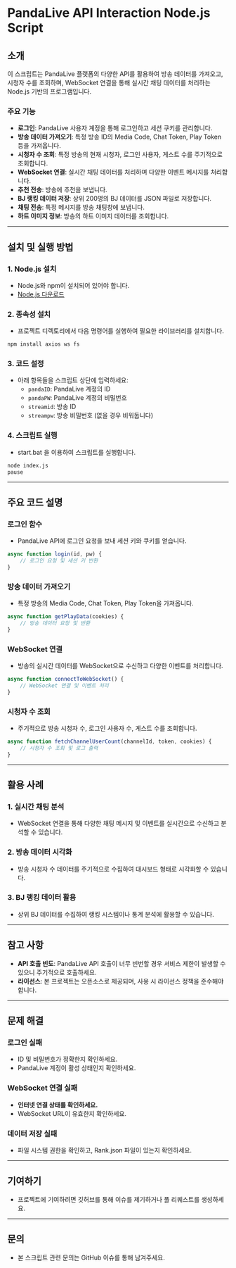 
# PandaLive API Interaction Node.js Script

## 소개

이 스크립트는 PandaLive 플랫폼의 다양한 API를 활용하여 방송 데이터를 가져오고, 시청자 수를 조회하며, WebSocket 연결을 통해 실시간 채팅 데이터를 처리하는 Node.js 기반의 프로그램입니다.

### 주요 기능

- **로그인**: PandaLive 사용자 계정을 통해 로그인하고 세션 쿠키를 관리합니다.
- **방송 데이터 가져오기**: 특정 방송 ID의 Media Code, Chat Token, Play Token 등을 가져옵니다.
- **시청자 수 조회**: 특정 방송의 현재 시청자, 로그인 사용자, 게스트 수를 주기적으로 조회합니다.
- **WebSocket 연결**: 실시간 채팅 데이터를 처리하며 다양한 이벤트 메시지를 처리합니다.
- **추천 전송**: 방송에 추천을 보냅니다.
- **BJ 랭킹 데이터 저장**: 상위 200명의 BJ 데이터를 JSON 파일로 저장합니다.
- **채팅 전송**: 특정 메시지를 방송 채팅창에 보냅니다.
- **하트 이미지 정보**: 방송의 하트 이미지 데이터를 조회합니다.

---

## 설치 및 실행 방법

### 1. Node.js 설치

- Node.js와 npm이 설치되어 있어야 합니다.
- [Node.js 다운로드](https://nodejs.org/)

### 2. 종속성 설치

- 프로젝트 디렉토리에서 다음 명령어를 실행하여 필요한 라이브러리를 설치합니다.

```bash
npm install axios ws fs
```

### 3. 코드 설정

- 아래 항목들을 스크립트 상단에 입력하세요:
  - `pandaID`: PandaLive 계정의 ID
  - `pandaPW`: PandaLive 계정의 비밀번호
  - `streamid`: 방송 ID
  - `streampw`: 방송 비밀번호 (없을 경우 비워둡니다)

### 4. 스크립트 실행

- start.bat 을 이용하여 스크립트를 실행합니다.

```bash
node index.js
pause
```

---

## 주요 코드 설명

### 로그인 함수

- PandaLive API에 로그인 요청을 보내 세션 키와 쿠키를 얻습니다.

```javascript
async function login(id, pw) {
    // 로그인 요청 및 세션 키 반환
}
```

### 방송 데이터 가져오기

- 특정 방송의 Media Code, Chat Token, Play Token을 가져옵니다.

```javascript
async function getPlayData(cookies) {
    // 방송 데이터 요청 및 반환
}
```

### WebSocket 연결

- 방송의 실시간 데이터를 WebSocket으로 수신하고 다양한 이벤트를 처리합니다.

```javascript
async function connectToWebSocket() {
    // WebSocket 연결 및 이벤트 처리
}
```

### 시청자 수 조회

- 주기적으로 방송 시청자 수, 로그인 사용자 수, 게스트 수를 조회합니다.

```javascript
async function fetchChannelUserCount(channelId, token, cookies) {
    // 시청자 수 조회 및 로그 출력
}
```

---

## 활용 사례

### 1. 실시간 채팅 분석

- WebSocket 연결을 통해 다양한 채팅 메시지 및 이벤트를 실시간으로 수신하고 분석할 수 있습니다.

### 2. 방송 데이터 시각화

- 방송 시청자 수 데이터를 주기적으로 수집하여 대시보드 형태로 시각화할 수 있습니다.

### 3. BJ 랭킹 데이터 활용

- 상위 BJ 데이터를 수집하여 랭킹 시스템이나 통계 분석에 활용할 수 있습니다.

---

## 참고 사항

- **API 호출 빈도**: PandaLive API 호출이 너무 빈번할 경우 서비스 제한이 발생할 수 있으니 주기적으로 호출하세요.
- **라이선스**: 본 프로젝트는 오픈소스로 제공되며, 사용 시 라이선스 정책을 준수해야 합니다.

---

## 문제 해결

### 로그인 실패

- ID 및 비밀번호가 정확한지 확인하세요.
- PandaLive 계정이 활성 상태인지 확인하세요.

### WebSocket 연결 실패

- **인터넷 연결 상태를 확인하세요.**
- WebSocket URL이 유효한지 확인하세요.

### 데이터 저장 실패

- 파일 시스템 권한을 확인하고, Rank.json 파일이 있는지 확인하세요.

---

## 기여하기

- 프로젝트에 기여하려면 깃허브를 통해 이슈를 제기하거나 풀 리퀘스트를 생성하세요.

---

## 문의

- 본 스크립트 관련 문의는 GitHub 이슈를 통해 남겨주세요.

